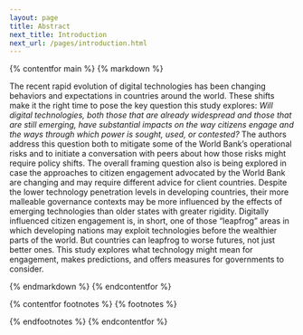 ```yaml
---
layout: page
title: Abstract
next_title: Introduction
next_url: /pages/introduction.html
---
```


{% contentfor main %}
{% markdown %}

The recent rapid evolution of digital technologies has been changing behaviors and expectations in countries around the world. These shifts make it the right time to pose the key question this study explores: *Will digital technologies, both those that are already widespread and those that are still emerging, have substantial impacts on the way citizens engage and the ways through which power is sought, used, or contested?* The authors address this question both to mitigate some of the World Bank’s operational risks and to initiate a conversation with peers about how those risks might require policy shifts. The overall framing question also is being explored in case the approaches to citizen engagement advocated by the World Bank are changing and may require different advice for client countries. Despite the lower technology penetration levels in developing countries, their more malleable governance contexts may be more influenced by the effects of emerging technologies than older states with greater rigidity. Digitally influenced citizen engagement is, in short, one of those “leapfrog” areas in which developing nations may exploit technologies before the wealthier parts of the world. But countries can leapfrog to worse futures, not just better ones. This study explores what technology might mean for engagement, makes predictions, and offers measures for governments to consider.

{% endmarkdown %}
{% endcontentfor %}

{% contentfor footnotes %}
{% footnotes %}

[^_]: This study was prepared by Tiago Peixoto (Governance Global Practice, World Bank) and Tom Steinberg (Governance Global Practice, World Bank) as part of the Governance Global Practice’s programmatic analytics and advisory service (ASA) “Citizen Engagement: Re-building the State and Citizen Social Contract”. The ASA aims to help provide analytical insights, knowledge, and learning to support implement the next phase of the World Bank Group’s *Strategic Framework for Mainstreaming Citizen Engagement in World Bank Group Operations*. To help the authors with this effort, leading researchers and practitioners in the field kindly offered interviews and comments. Where appropriate, they are quoted directly: Ben Berkowitz (SeeClickFix); Emiliana de Blasio (Center for Media and Democratic Innovations); Marco Deseriis (Northeastern University); Norman Eisen (Brookings Institution); Jonathan Fox (Accountability Research Center at American University); Erhardt Graeff (MIT Center for Civic Media); Craig Hammer, Zahid Hasnain, and Kaushal Jhalla (World Bank); Justin Herman (U.S. General Services Administration); Cesar Hidalgo (MIT Media Lab); Alexander Howard (writer and open government advocate); Luke Jordan (Grassroot); Ronaldo Lemos (Institute for Technology and Society — ITS Rio); Flavia Marzano (Rome Municipality); Rafael Morado (Dapper Labs); Leonardo Moreno (AES Corporation); Alessandra Orofino (Nossas); Tapan Parikh (Cornell Tech); Ben Rattray (Change. org); David Robinson (Upturn); Hollie Russon-Gilman (Columbia University); Antonio Saraiva (Gojira.tv); David Sasaki (Hewlett Foundation); Beth Simone Noveck and Gianluca Sgueo (New York University); Michele Sorice (LUISS); Christopher Wilson (Beeck Center for Social Impact and Innovation); Harry Wilson (Social Coin); and Anthony Zacharzewski (The Democratic Society).

{% endfootnotes %}
{% endcontentfor %}